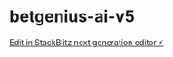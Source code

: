 # betgenius-ai-v5

[Edit in StackBlitz next generation editor ⚡️](https://stackblitz.com/~/github.com/brashkov/betgenius-ai-v5)